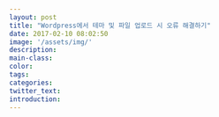 ```yaml
---
layout: post
title: "Wordpress에서 테마 및 파일 업로드 시 오류 해결하기"
date: 2017-02-10 08:02:50
image: '/assets/img/'
description:
main-class:
color:
tags:
categories:
twitter_text:
introduction:
---
```

